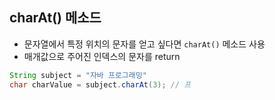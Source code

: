 ## charAt() 메소드
- 문자열에서 특정 위치의 문자를 얻고 싶다면 `charAt()` 메소드 사용
- 매개값으로 주어진 인덱스의 문자를 return

```java
String subject = "자바 프로그래밍"
char charValue = subject.charAt(3); // 프
```
